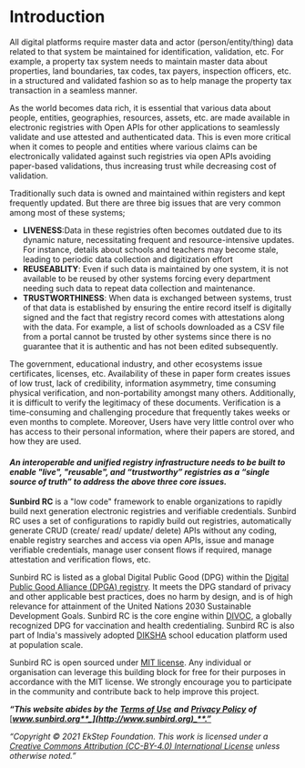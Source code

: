 # Introduction

All digital platforms require master data and actor (person/entity/thing) data related to that system be maintained for identification, validation, etc. For example, a property tax system needs to maintain master data about properties, land boundaries, tax codes, tax payers, inspection officers, etc. in a structured and validated fashion so as to help manage the property tax transaction in a seamless manner.

As the world becomes data rich, it is essential that various data about people, entities, geographies, resources, assets, etc. are made available in electronic registries with Open APIs for other applications to seamlessly validate and use attested and authenticated data. This is even more critical when it comes to people and entities where various claims can be electronically validated against such registries via open APIs avoiding paper-based validations, thus increasing trust while decreasing cost of validation.

Traditionally such data is owned and maintained within registers and kept frequently updated. But there are three big issues that are very common among most of these systems;

* **LIVENESS**:Data in these registries often becomes outdated due to its dynamic nature, necessitating frequent and resource-intensive updates. For instance, details about schools and teachers may become stale, leading to periodic data collection and digitization effort
* **REUSEABLITY**: Even if such data is maintained by one system, it is not available to be reused by other systems forcing every department needing such data to repeat data collection and maintenance.
* **TRUSTWORTHINESS**: When data is exchanged between systems, trust of that data is established by ensuring the entire record itself is digitally signed and the fact that registry record comes with attestations along with the data. For example, a list of schools downloaded as a CSV file from a portal cannot be trusted by other systems since there is no guarantee that it is authentic and has not been edited subsequently.

The government, educational industry, and other ecosystems issue certificates, licenses, etc. Availability of these in paper form creates issues of low trust, lack of credibility, information asymmetry, time consuming physical verification, and non-portability amongst many others. Additionally, it is difficult to verify the legitimacy of these documents. Verification is a time-consuming and challenging procedure that frequently takes weeks or even months to complete. Moreover, Users have very little control over who has access to their personal information, where their papers are stored, and how they are used.

#### _An interoperable and unified registry infrastructure needs to be built to enable "live", "reusable", and “trustworthy” registries as a “single source of truth” to address the above three core issues._

**Sunbird RC** is a "low code" framework to enable organizations to rapidly build next generation electronic registries and verifiable credentials. Sunbird RC uses a set of configurations to rapidly build out registries, automatically generate CRUD (create/ read/ update/ delete) APIs without any coding, enable registry searches and access via open APIs, issue and manage verifiable credentials, manage user consent flows if required, manage attestation and verification flows, etc.

Sunbird RC is listed as a global Digital Public Good (DPG) within the [Digital Public Good Alliance (DPGA) registry](https://digitalpublicgoods.net/registry/). It meets the DPG standard of privacy and other applicable best practices, does no harm by design, and is of high relevance for attainment of the United Nations 2030 Sustainable Development Goals. Sunbird RC is the core engine within [DIVOC](https://divoc.dev/), a globally recognized DPG for vaccination and health credentialing. Sunbird RC is also part of India's massively adopted [DIKSHA](https://diksha.gov.in/) school education platform used at population scale.

Sunbird RC is open sourced under [MIT license](https://opensource.org/licenses/MIT). Any individual or organisation can leverage this building block for free for their purposes in accordance with the MIT license. We strongly encourage you to participate in the community and contribute back to help improve this project.

_**“This website abides by the**_ [_**Terms of Use**_](https://sunbird.org/terms-conditions) _**and**_ [_**Privacy Policy**_](https://sunbird.org/privacy-policy) _**of**_ [_**www.sunbird.org**_](http://www.sunbird.org)_**.”**_

_“Copyright © 2021 EkStep Foundation. This work is licensed under a_ [_Creative Commons Attribution (CC-BY-4.0) International License_](https://creativecommons.org/licenses/by/4.0/) _unless otherwise noted.”_
